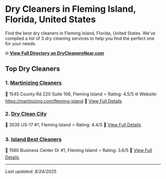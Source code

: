 # Dry Cleaners in Fleming Island, Florida, United States

Find the best dry cleaners in Fleming Island, Florida, United States. We've compiled a list of 3 dry cleaning services to help you find the perfect one for your needs.

🌐 **[View Full Directory on DryCleanersNear.com](https://drycleanersnear.com/city/US/Florida/Fleming%20Island)**

## Top Dry Cleaners

### 1. [Martinizing Cleaners](https://drycleanersnear.com/dryCleaner/687c4dc3c1c8e3af4d07fbdf/martinizing-cleaners)
📍 1545 County Rd 220 Suite 106, Fleming Island
⭐ Rating: 4.5/5
🌐 Website: https://martinizing.com/fleming-island
🔗 [View Full Details](https://drycleanersnear.com/dryCleaner/687c4dc3c1c8e3af4d07fbdf/martinizing-cleaners)

### 2. [Dry Clean City](https://drycleanersnear.com/dryCleaner/687c4dedc1c8e3af4d07fd26/dry-clean-city)
📍 3535 US-17 #1, Fleming Island
⭐ Rating: 4.4/5
🔗 [View Full Details](https://drycleanersnear.com/dryCleaner/687c4dedc1c8e3af4d07fd26/dry-clean-city)

### 3. [Island Best Cleaners](https://drycleanersnear.com/dryCleaner/687c4e1dc1c8e3af4d07fe99/island-best-cleaners)
📍 1560 Business Center Dr #1, Fleming Island
⭐ Rating: 3.6/5
🔗 [View Full Details](https://drycleanersnear.com/dryCleaner/687c4e1dc1c8e3af4d07fe99/island-best-cleaners)


---

*Last updated: 8/24/2025*
